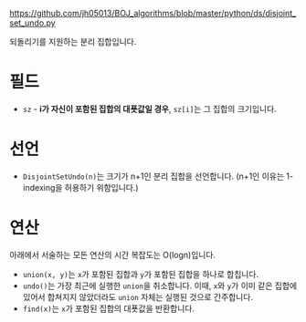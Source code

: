 https://github.com/jh05013/BOJ_algorithms/blob/master/python/ds/disjoint_set_undo.py

되돌리기를 지원하는 분리 집합입니다.

# 필드
- `sz` - **i가 자신이 포함된 집합의 대푯값일 경우**, `sz[i]`는 그 집합의 크기입니다.

# 선언
- `DisjointSetUndo(n)`는 크기가 n+1인 분리 집합을 선언합니다. (n+1인 이유는 1-indexing을 허용하기 위함입니다.)

# 연산
아래에서 서술하는 모든 연산의 시간 복잡도는 O(logn)입니다.
- `union(x, y)`는 `x`가 포함된 집합과 `y`가 포함된 집합을 하나로 합칩니다.
- `undo()`는 가장 최근에 실행한 `union`을 취소합니다. 이때, `x`와 `y`가 이미 같은 집합에 있어서 합쳐지지 않았더라도 `union` 자체는 실행된 것으로 간주합니다.
- `find(x)`는 `x`가 포함된 집합의 대푯값을 반환합니다.
